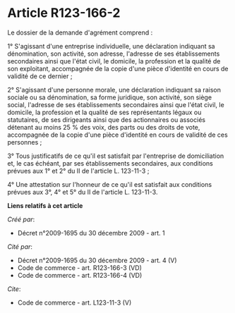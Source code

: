 # Article R123-166-2

Le dossier de la demande d'agrément comprend : 

1° S'agissant d'une entreprise individuelle, une déclaration indiquant sa dénomination, son activité, son adresse, l'adresse
de ses établissements secondaires ainsi que l'état civil, le domicile, la profession et la qualité de son exploitant,
accompagnée de la copie d'une pièce d'identité en cours de validité de ce dernier ; 

2° S'agissant d'une personne morale, une déclaration indiquant sa raison sociale ou sa dénomination, sa forme juridique, son
activité, son siège social, l'adresse de ses établissements secondaires ainsi que l'état civil, le domicile, la profession et
la qualité de ses représentants légaux ou statutaires, de ses dirigeants ainsi que des actionnaires ou associés détenant au
moins 25 % des voix, des parts ou des droits de vote, accompagnée de la copie d'une pièce d'identité en cours de validité de
ces personnes ; 

3° Tous justificatifs de ce qu'il est satisfait par l'entreprise de domiciliation et, le cas échéant, par ses établissements
secondaires, aux conditions prévues aux 1° et 2° du II de l'article L. 123-11-3 ; 

4° Une attestation sur l'honneur de ce qu'il est satisfait aux conditions prévues aux 3°, 4° et 5° du II de l'article L.
123-11-3.

**Liens relatifs à cet article**

_Créé par_:

  - Décret n°2009-1695 du 30 décembre 2009 - art. 1

_Cité par_:

  - Décret n°2009-1695 du 30 décembre 2009 - art. 4 (V)
  - Code de commerce - art. R123-166-3 (VD)
  - Code de commerce - art. R123-166-4 (VD)

_Cite_:

  - Code de commerce - art. L123-11-3 (V)

